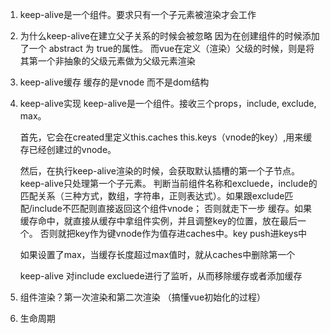 1. keep-alive是一个组件。要求只有一个子元素被渲染才会工作
2. 为什么keep-alive在建立父子关系的时候会被忽略
   因为在创建组件的时候添加了一个 abstract 为 true的属性。
   而vue在定义（渲染）父级的时候，则是将其第一个非抽象的父级元素做为父级元素渲染
3. keep-alive缓存 缓存的是vnode 而不是dom结构
4. keep-alive实现
   keep-alive是一个组件。接收三个props，include, exclude, max。

   首先，它会在created里定义this.caches  this.keys（vnode的key）,用来缓存已经创建过的vnode。

   然后，在执行keep-alive渲染的时候，会获取默认插槽的第一个子节点。keep-alive只处理第一个子元素。
   判断当前组件名称和excluede，include的匹配关系（三种方式，数组，字符串，正则表达式）。如果跟exclude匹配/include不匹配则直接返回这个组件vnode；
   否则就走下一步 缓存。如果缓存命中，就直接从缓存中拿组件实例，并且调整key的位置，放在最后一个。
   否则就把key作为键vnode作为值存进caches中。key push进keys中

   如果设置了max，当缓存长度超过max值时，就从caches中删除第一个

   keep-alive 对include excluede进行了监听，从而移除缓存或者添加缓存

5. 组件渲染？第一次渲染和第二次渲染 （搞懂vue初始化的过程）
6. 生命周期